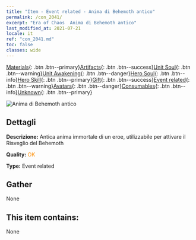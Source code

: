 ```yaml
---
title: "Item - Event related - Anima di Behemoth antico"
permalink: /con_2041/
excerpt: "Era of Chaos  Anima di Behemoth antico"
last_modified_at: 2021-07-21
locale: it
ref: "con_2041.md"
toc: false
classes: wide
---
```

 [Materials](/ItemsIT/){: .btn .btn--primary}[Artifacts](/ItemsIT/Artifacts/){: .btn .btn--success}[Unit Soul](/ItemsIT/UnitSoul/){: .btn .btn--warning}[Unit Awakening](/ItemsIT/UnitAwakening/){: .btn .btn--danger}[Hero Soul](/ItemsIT/HeroSoul/){: .btn .btn--info}[Hero Skill](/ItemsIT/HeroSkill/){: .btn .btn--primary}[Gift](/ItemsIT/Gift/){: .btn .btn--success}[Event related](/ItemsIT/Events/){: .btn .btn--warning}[Avatars](/ItemsIT/Avatars/){: .btn .btn--danger}[Consumables](/ItemsIT/Consumables/){: .btn .btn--info}[Unknown](/ItemsIT/Unknown/){: .btn .btn--primary}

 ![Anima di Behemoth antico](/images/t/juexing_407.png)

## Dettagli
 **Descrizione:** Antica anima immortale di un eroe, utilizzabile per attivare il Risveglio del Behemoth

 **Quality:** <span style="color: #FF8C00">OK</span>

 **Type:** Event related

## Gather

  None

## This item contains:

  None

